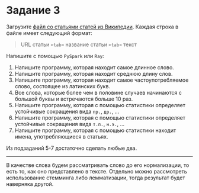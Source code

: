# Задание 3

Загрузите [файл со статьями статей из Википедии](https://yadi.sk/d/ObKNNcaFWEsK-w). Каждая строка в файле имеет следующий формат:

   >URL статьи `<tab>` название статьи `<tab>` текст 

Напишите с помощью `PySpark` или `Ray`:

1. Напишите программу, которая находит самое длинное слово.
2. Напишите программу, которая находит среднюю длину слов. 
3. Напишите программу, которая находит самое частоупотребляемое слово, состоящее из латинских букв.
4. Все слова, которые более чем в половине случаев начинаются с большой буквы и встречаются больше 10 раз.
5. Напишите программу, которая с помощью статистики определяет устойчивые сокращения вида `пр.`, `др.`, ...
6. Напишите программу, которая с помощью статистики определяет устойчивые сокращения вида  `т.п.`, `н.э.`, ...
7. Напишите программу, которая с помощью статистики находит имена, употребляющиеся в статьях. 


Из подзаданий 5-7 достаточно сделать любые два. 

---------------------------------------------------

В качестве слова будем рассматривать слово до его нормализации, то есть то, как оно представлено в тексте. Отдельно можно рассмотреть использование стемминга либо лемматизации, тогда результат будет наверняка другой.
